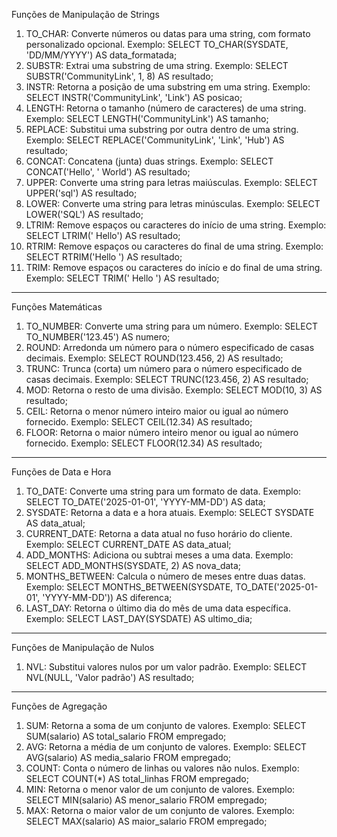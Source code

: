 
Funções de Manipulação de Strings
1. TO_CHAR: Converte números ou datas para uma string, com formato personalizado opcional. 
	Exemplo: SELECT TO_CHAR(SYSDATE, 'DD/MM/YYYY') AS data_formatada;
2. SUBSTR: Extrai uma substring de uma string. 
	Exemplo: SELECT SUBSTR('CommunityLink', 1, 8) AS resultado;
3. INSTR: Retorna a posição de uma substring em uma string. 
	Exemplo: SELECT INSTR('CommunityLink', 'Link') AS posicao;
4. LENGTH: Retorna o tamanho (número de caracteres) de uma string. 
	Exemplo: SELECT LENGTH('CommunityLink') AS tamanho;
5. REPLACE: Substitui uma substring por outra dentro de uma string. 
	Exemplo: SELECT REPLACE('CommunityLink', 'Link', 'Hub') AS resultado;
6. CONCAT: Concatena (junta) duas strings. 
	Exemplo: SELECT CONCAT('Hello', ' World') AS resultado;
7. UPPER: Converte uma string para letras maiúsculas. 
	Exemplo: SELECT UPPER('sql') AS resultado;
8. LOWER: Converte uma string para letras minúsculas. 
	Exemplo: SELECT LOWER('SQL') AS resultado;
9. LTRIM: Remove espaços ou caracteres do início de uma string. 
	Exemplo: SELECT LTRIM('   Hello') AS resultado;
10. RTRIM: Remove espaços ou caracteres do final de uma string. 
	Exemplo: SELECT RTRIM('Hello   ') AS resultado;
11. TRIM: Remove espaços ou caracteres do início e do final de uma string. 
	Exemplo: SELECT TRIM('   Hello   ') AS resultado;

---
Funções Matemáticas
1. TO_NUMBER: Converte uma string para um número. 
	Exemplo: SELECT TO_NUMBER('123.45') AS numero;
2. ROUND: Arredonda um número para o número especificado de casas decimais. 
	Exemplo: SELECT ROUND(123.456, 2) AS resultado;
3. TRUNC: Trunca (corta) um número para o número especificado de casas decimais. 
	Exemplo: SELECT TRUNC(123.456, 2) AS resultado;
4. MOD: Retorna o resto de uma divisão. 
	Exemplo: SELECT MOD(10, 3) AS resultado;
5. CEIL: Retorna o menor número inteiro maior ou igual ao número fornecido. 
	Exemplo: SELECT CEIL(12.34) AS resultado;
6. FLOOR: Retorna o maior número inteiro menor ou igual ao número fornecido. 
	Exemplo: SELECT FLOOR(12.34) AS resultado;

---
Funções de Data e Hora
1. TO_DATE: Converte uma string para um formato de data. 
	Exemplo: SELECT TO_DATE('2025-01-01', 'YYYY-MM-DD') AS data;
2. SYSDATE: Retorna a data e a hora atuais. 
	Exemplo: SELECT SYSDATE AS data_atual;
3. CURRENT_DATE: Retorna a data atual no fuso horário do cliente. 
	Exemplo: SELECT CURRENT_DATE AS data_atual;
4. ADD_MONTHS: Adiciona ou subtrai meses a uma data. 
	Exemplo: SELECT ADD_MONTHS(SYSDATE, 2) AS nova_data;
5. MONTHS_BETWEEN: Calcula o número de meses entre duas datas. 
	Exemplo: SELECT MONTHS_BETWEEN(SYSDATE, TO_DATE('2025-01-01', 'YYYY-MM-DD')) AS diferenca;
6. LAST_DAY: Retorna o último dia do mês de uma data específica. 
	Exemplo: SELECT LAST_DAY(SYSDATE) AS ultimo_dia;

---
Funções de Manipulação de Nulos
1. NVL: Substitui valores nulos por um valor padrão. 
	Exemplo: SELECT NVL(NULL, 'Valor padrão') AS resultado;

---
Funções de Agregação
1. SUM: Retorna a soma de um conjunto de valores. 
	Exemplo: SELECT SUM(salario) AS total_salario FROM empregado;
2. AVG: Retorna a média de um conjunto de valores. 
	Exemplo: SELECT AVG(salario) AS media_salario FROM empregado;
3. COUNT: Conta o número de linhas ou valores não nulos. 
	Exemplo: SELECT COUNT(*) AS total_linhas FROM empregado;
4. MIN: Retorna o menor valor de um conjunto de valores. 
	Exemplo: SELECT MIN(salario) AS menor_salario FROM empregado;
5. MAX: Retorna o maior valor de um conjunto de valores. 
	Exemplo: SELECT MAX(salario) AS maior_salario FROM empregado;
